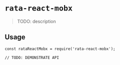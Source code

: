 # `rata-react-mobx`

> TODO: description

## Usage

```
const rataReactMobx = require('rata-react-mobx');

// TODO: DEMONSTRATE API
```
